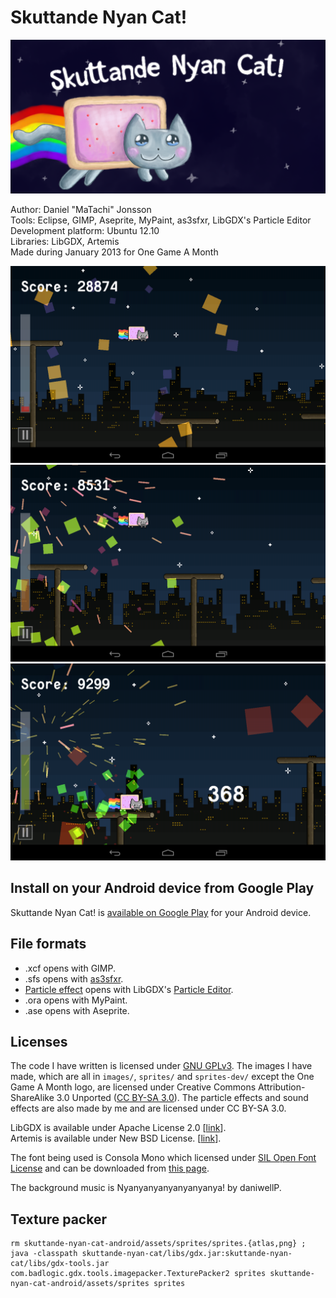 # Skuttande Nyan Cat!

![Featured graphic](images/featured-graphic.png)  

Author: Daniel "MaTachi" Jonsson  
Tools: Eclipse, GIMP, Aseprite, MyPaint, as3sfxr, LibGDX's Particle Editor  
Development platform: Ubuntu 12.10  
Libraries: LibGDX, Artemis  
Made during January 2013 for One Game A Month

![Screenshot 1](images/screenshots/droidAtScreen-124.png)  
![Screenshot 2](images/screenshots/droidAtScreen-52.png)  
![Screenshot 3](images/screenshots/droidAtScreen-56.png)

## Install on your Android device from Google Play

Skuttande Nyan Cat! is [available on Google
Play](https://play.google.com/store/apps/details?id=se.danielj.skuttandenyancat)
for your Android device.

## File formats

* .xcf opens with GIMP.
* .sfs opens with [as3sfxr](http://www.superflashbros.net/as3sfxr/).
* [Particle effect](skuttande-nyan-cat-android/assets/effects) opens with
  LibGDX's [Particle
Editor](https://code.google.com/p/libgdx/wiki/ParticleEditor).
* .ora opens with MyPaint.
* .ase opens with Aseprite.

## Licenses

The code I have written is licensed under [GNU GPLv3](LICENSE.txt). The
images I have made, which are all in `images/`, `sprites/` and `sprites-dev/`
except the One Game A Month logo, are licensed under Creative Commons
Attribution-ShareAlike 3.0 Unported ([CC BY-SA
3.0](http://creativecommons.org/licenses/by-sa/3.0/)). The particle effects and
sound effects are also made by me and are licensed under CC BY-SA 3.0.

LibGDX is available under Apache License 2.0
[[link](https://code.google.com/p/libgdx/)].  
Artemis is available under New
BSD License. [[link](http://gamadu.com/artemis/)].

The font being used is Consola Mono which licensed under [SIL Open Font
License](http://scripts.sil.org/cms/scripts/page.php?site_id=nrsi&id=OFL) and
can be downloaded from [this page](http://openfontlibrary.org/font/consolamono).

The background music is Nyanyanyanyanyanyanya! by daniwellP.

## Texture packer

    rm skuttande-nyan-cat-android/assets/sprites/sprites.{atlas,png} ; java -classpath skuttande-nyan-cat/libs/gdx.jar:skuttande-nyan-cat/libs/gdx-tools.jar com.badlogic.gdx.tools.imagepacker.TexturePacker2 sprites skuttande-nyan-cat-android/assets/sprites sprites
